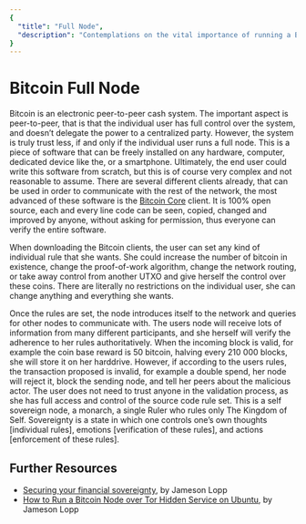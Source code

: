 ```yaml
---
{
  "title": "Full Node",
  "description": "Contemplations on the vital importance of running a Bitcoin full node. Towards Liberty is an archive of knowledge about Bitcoin, Economics and Natural Law."
}
---
```


# Bitcoin Full Node

Bitcoin is an electronic peer-to-peer cash system.
The important aspect is peer-to-peer, that is that the individual user has full control over the system, and doesn’t delegate the power to a centralized party.
However, the system is truly trust less, if and only if the individual user runs a full node.
This is a piece of software that can be freely installed on any hardware, computer, dedicated device like the, or a smartphone.
Ultimately, the end user could write this software from scratch, but this is of course very complex and not reasonable to assume.
There are several different clients already, that can be used in order to communicate with the rest of the network, the most advanced of these software is the [Bitcoin Core](https://bitcoincore.org) client.
It is 100% open source, each and every line code can be seen, copied, changed and improved by anyone, without asking for permission, thus everyone can verify the entire software.

When downloading the Bitcoin clients, the user can set any kind of individual rule that she wants.
She could increase the number of bitcoin in existence, change the proof-of-work algorithm, change the network routing, or take away control from another UTXO and give herself the control over these coins.
There are literally no restrictions on the individual user, she can change anything and everything she wants.

Once the rules are set, the node introduces itself to the network and queries for other nodes to communicate with.
The users node will receive lots of information from many different participants, and she herself will verify the adherence to her rules authoritatively.
When the incoming block is valid, for example the coin base reward is 50 bitcoin, halving every 210 000 blocks, she will store it on her harddrive.
However, if according to the users rules, the transaction proposed is invalid, for example a double spend, her node will reject it, block the sending node, and tell her peers about the malicious actor.
The user does not need to trust anyone in the validation process, as she has full access and control of the source code rule set.
This is a self sovereign node, a monarch, a single Ruler who rules only The Kingdom of Self.
Sovereignty is a state in which one controls one’s own thoughts [individual rules], emotions [verification of these rules], and actions [enforcement of these rules].

## Further Resources

- [Securing your financial sovereignty](https://medium.com/@lopp/securing-your-financial-sovereignty-3af6fe834603), by Jameson Lopp
- [How to Run a Bitcoin Node over Tor Hidden Service on Ubuntu](https://medium.com/@lopp/how-to-run-bitcoin-as-a-tor-hidden-service-on-ubuntu-cff52d543756), by Jameson Lopp

